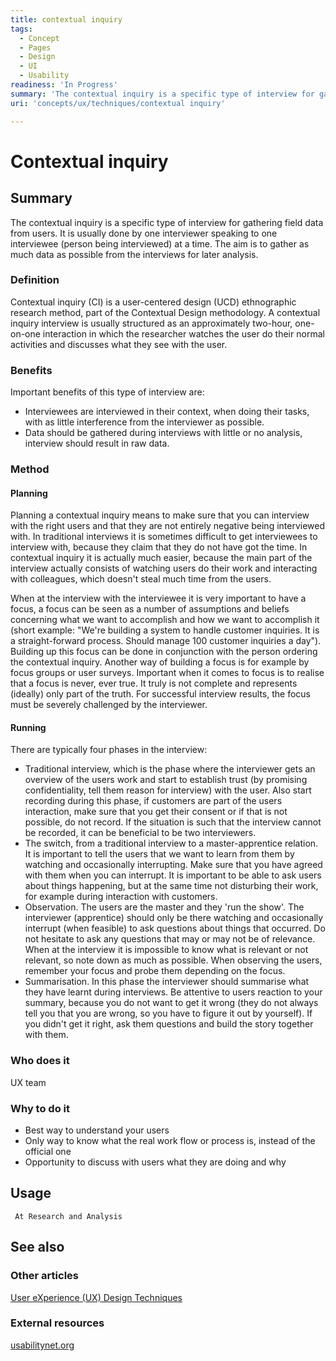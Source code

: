 ```yaml
---
title: contextual inquiry
tags:
  - Concept
  - Pages
  - Design
  - UI
  - Usability
readiness: 'In Progress'
summary: 'The contextual inquiry is a specific type of interview for gathering field data from users. It is usually done by one interviewer speaking to one interviewee (person being interviewed) at a time. The aim is to gather as much data as possible from the interviews for later analysis.'
uri: 'concepts/ux/techniques/contextual inquiry'

---
```

# Contextual inquiry

## Summary

The contextual inquiry is a specific type of interview for gathering field data from users. It is usually done by one interviewer speaking to one interviewee (person being interviewed) at a time. The aim is to gather as much data as possible from the interviews for later analysis.

### Definition

Contextual inquiry (CI) is a user-centered design (UCD) ethnographic research method, part of the Contextual Design methodology. A contextual inquiry interview is usually structured as an approximately two-hour, one-on-one interaction in which the researcher watches the user do their normal activities and discusses what they see with the user.

### Benefits

Important benefits of this type of interview are:

-   Interviewees are interviewed in their context, when doing their tasks, with as little interference from the interviewer as possible.
-   Data should be gathered during interviews with little or no analysis, interview should result in raw data.

### Method

#### Planning

Planning a contextual inquiry means to make sure that you can interview with the right users and that they are not entirely negative being interviewed with. In traditional interviews it is sometimes difficult to get interviewees to interview with, because they claim that they do not have got the time. In contextual inquiry it is actually much easier, because the main part of the interview actually consists of watching users do their work and interacting with colleagues, which doesn't steal much time from the users.

When at the interview with the interviewee it is very important to have a focus, a focus can be seen as a number of assumptions and beliefs concerning what we want to accomplish and how we want to accomplish it (short example: "We're building a system to handle customer inquiries. It is a straight-forward process. Should manage 100 customer inquiries a day"). Building up this focus can be done in conjunction with the person ordering the contextual inquiry. Another way of building a focus is for example by focus groups or user surveys. Important when it comes to focus is to realise that a focus is never, ever true. It truly is not complete and represents (ideally) only part of the truth. For successful interview results, the focus must be severely challenged by the interviewer.

#### Running

There are typically four phases in the interview:

-   Traditional interview, which is the phase where the interviewer gets an overview of the users work and start to establish trust (by promising confidentiality, tell them reason for interview) with the user. Also start recording during this phase, if customers are part of the users interaction, make sure that you get their consent or if that is not possible, do not record. If the situation is such that the interview cannot be recorded, it can be beneficial to be two interviewers.
-   The switch, from a traditional interview to a master-apprentice relation. It is important to tell the users that we want to learn from them by watching and occasionally interrupting. Make sure that you have agreed with them when you can interrupt. It is important to be able to ask users about things happening, but at the same time not disturbing their work, for example during interaction with customers.
-   Observation. The users are the master and they 'run the show'. The interviewer (apprentice) should only be there watching and occasionally interrupt (when feasible) to ask questions about things that occurred. Do not hesitate to ask any questions that may or may not be of relevance. When at the interview it is impossible to know what is relevant or not relevant, so note down as much as possible. When observing the users, remember your focus and probe them depending on the focus.
-   Summarisation. In this phase the interviewer should summarise what they have learnt during interviews. Be attentive to users reaction to your summary, because you do not want to get it wrong (they do not always tell you that you are wrong, so you have to figure it out by yourself). If you didn't get it right, ask them questions and build the story together with them.

### Who does it

UX team

### Why to do it

-   Best way to understand your users
-   Only way to know what the real work flow or process is, instead of the official one
-   Opportunity to discuss with users what they are doing and why

## Usage

     At Research and Analysis

## See also

### Other articles

[User eXperience (UX) Design Techniques](/concepts/ux/techniques)

### External resources

[usabilitynet.org](http://www.usabilitynet.org/tools/contextualinquiry.htm)

